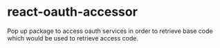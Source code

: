 # react-oauth-accessor
Pop up package to access oauth services in order to retrieve base code which would be used to retrieve access code.
